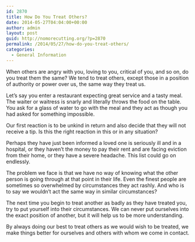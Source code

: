 ```yaml
---
id: 2870
title: How Do You Treat Others?
date: 2014-05-27T04:04:00+00:00
author: admin
layout: post
guid: http://nomorecutting.org/?p=2870
permalink: /2014/05/27/how-do-you-treat-others/
categories:
  - General Information
---
```

When others are angry with you, loving to you, critical of you, and so on, do you treat them the same? We tend to treat others, except those in a position of authority or power over us, the same way they treat us.

Let&#8217;s say you enter a restaurant expecting great service and a tasty meal. The waiter or waitress is snarly and literally throws the food on the table. You ask for a glass of water to go with the meal and they act as though you had asked for something impossible.

Our first reaction is to be unkind in return and also decide that they will not receive a tip. Is this the right reaction in this or in any situation?

Perhaps they have just been informed a loved one is seriously ill and in a hospital, or they haven&#8217;t the money to pay their rent and are facing eviction from their home, or they have a severe headache. This list could go on endlessly.

The problem we face is that we have no way of knowing what the other person is going through at that point in their life. Even the finest people are sometimes so overwhelmed by circumstances they act rashly. And who is to say we wouldn&#8217;t act the same way in similar circumstances?

The next time you begin to treat another as badly as they have treated you, try to put yourself into their circumstances. We can never put ourselves into the exact position of another, but it will help us to be more understanding.

By always doing our best to treat others as we would wish to be treated, we make things better for ourselves and others with whom we come in contact.